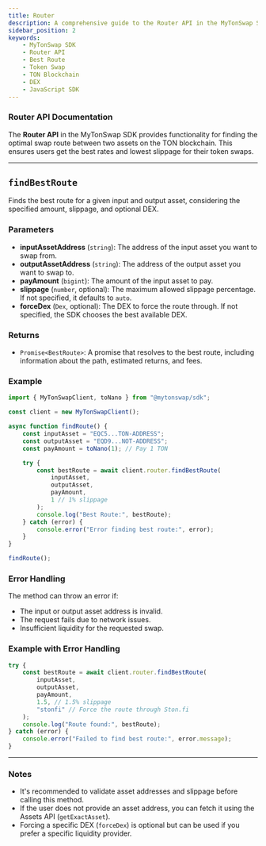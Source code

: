 ```yaml
---
title: Router
description: A comprehensive guide to the Router API in the MyTonSwap SDK, which helps you find the best swap routes for assets on the TON blockchain.
sidebar_position: 2
keywords:
    - MyTonSwap SDK
    - Router API
    - Best Route
    - Token Swap
    - TON Blockchain
    - DEX
    - JavaScript SDK
---
```


### Router API Documentation

The **Router API** in the MyTonSwap SDK provides functionality for finding the optimal swap route between two assets on the TON blockchain. This ensures users get the best rates and lowest slippage for their token swaps.

---

## `findBestRoute`

Finds the best route for a given input and output asset, considering the specified amount, slippage, and optional DEX.

### Parameters

-   **inputAssetAddress** (`string`): The address of the input asset you want to swap from.
-   **outputAssetAddress** (`string`): The address of the output asset you want to swap to.
-   **payAmount** (`bigint`): The amount of the input asset to pay.
-   **slippage** (`number`, optional): The maximum allowed slippage percentage. If not specified, it defaults to `auto`.
-   **forceDex** (`Dex`, optional): The DEX to force the route through. If not specified, the SDK chooses the best available DEX.

### Returns

-   `Promise<BestRoute>`: A promise that resolves to the best route, including information about the path, estimated returns, and fees.

### Example

```typescript
import { MyTonSwapClient, toNano } from "@mytonswap/sdk";

const client = new MyTonSwapClient();

async function findRoute() {
    const inputAsset = "EQC5...TON-ADDRESS";
    const outputAsset = "EQD9...NOT-ADDRESS";
    const payAmount = toNano(1); // Pay 1 TON

    try {
        const bestRoute = await client.router.findBestRoute(
            inputAsset,
            outputAsset,
            payAmount,
            1 // 1% slippage
        );
        console.log("Best Route:", bestRoute);
    } catch (error) {
        console.error("Error finding best route:", error);
    }
}

findRoute();
```

### Error Handling

The method can throw an error if:

-   The input or output asset address is invalid.
-   The request fails due to network issues.
-   Insufficient liquidity for the requested swap.

### Example with Error Handling

```typescript
try {
    const bestRoute = await client.router.findBestRoute(
        inputAsset,
        outputAsset,
        payAmount,
        1.5, // 1.5% slippage
        "stonfi" // Force the route through Ston.fi
    );
    console.log("Route found:", bestRoute);
} catch (error) {
    console.error("Failed to find best route:", error.message);
}
```

---

### Notes

-   It's recommended to validate asset addresses and slippage before calling this method.
-   If the user does not provide an asset address, you can fetch it using the Assets API (`getExactAsset`).
-   Forcing a specific DEX (`forceDex`) is optional but can be used if you prefer a specific liquidity provider.
